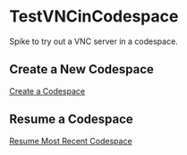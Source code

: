 # TestVNCinCodespace
Spike to try out a VNC server in a codespace.

## Create a New Codespace

[Create a Codespace](https://codespaces.new/braughtg/TestVNCinCodespace)

## Resume a Codespace

[Resume Most Recent Codespace](https://codespaces.new/braughtg/TestVNCinCodespace?quickstart=1)

